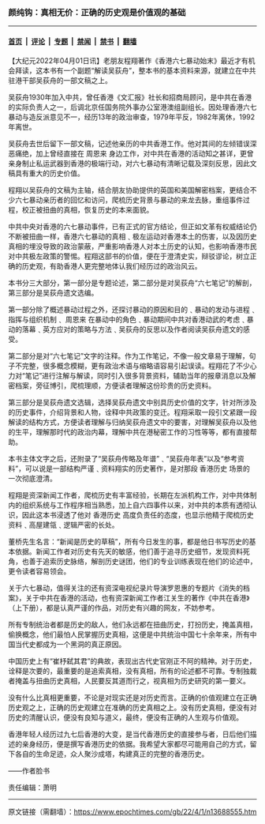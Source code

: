### 颜纯钩：真相无价：正确的历史观是价值观的基础

---

#### [首页](../../../..?n13688555) &nbsp;|&nbsp; [评论](../../../../../epoch-comment?n13688555) &nbsp;|&nbsp; [专题](../../../../../epoch-special?n13688555) &nbsp;|&nbsp; [禁闻](../../../../../epoch-news?n13688555) &nbsp;|&nbsp; [禁书](../../../../../books?n13688555) &nbsp;|&nbsp; [翻墙](https://github.com/gfw-breaker/nogfw/blob/master/README.md?n13688555)


<div class="post_content" id="artbody" itemprop="articleBody">
 <!-- article content begin -->
 <p>
  【大纪元2022年04月01日讯】老朋友程翔著作《香港六七暴动始末》最近才有机会拜读，这本书有一个副题“解读吴荻舟”，整本书的基本资料来源，就建立在中共驻港干部吴荻舟的一部文稿之上。
 </p>
 <p>
  吴荻舟1930年加入中共，曾任香港《文汇报》社长和招商局顾问，是中共在香港的实际负责人之一，后调北京任国务院外事办公室港澳组副组长。因处理香港六七暴动与造反派意见不一，经历13年的政治审查，1979年平反，1982年离休，1992年离世。
 </p>
 <p>
  吴荻舟去世后留下一部文稿，记述他亲历的中共香港工作。他对其间的左倾错误深恶痛绝，加上曾经直接在
  <ok href="https://www.epochtimes.com/gb/tag/%E5%91%A8%E6%81%A9%E6%9D%A5.html">
   周恩来
  </ok>
  身边工作，对中共在香港的活动知之甚详，更曾亲身制止私运武器到香港的极端行动，对六七暴动有清晰记载及深刻反思，因此文稿具有重大的历史价值。
 </p>
 <p>
  程翔以吴荻舟的文稿为主轴，结合朋友协助提供的英国和美国解密档案，更结合不少六七暴动亲历者的回忆和访问，爬梳历史背景与暴动的来龙去脉，重组事件过程，校正被扭曲的真相，恢复历史的本来面貌。
 </p>
 <p>
  中共中央对香港的六七暴动事件，已有正式的官方结论，但正如文革有权威结论仍不断被扭曲一样，香港六七暴动的真相﹑极左运动对香港本土的伤害，以及因历史真相的埋没导致的政治蒙蔽，严重影响香港人对本土历史的认知，也影响香港市民对中共极左政策的警惕。程翔这部书的价值，便在于澄清史实，辩驳谬论，树立正确的历史观，有助香港人更完整地体认我们经历过的政治风云。
 </p>
 <p>
  本书分三大部分，第一部分是专题论述，第二部分是对吴荻舟“六七笔记”的解剖，第三部分是吴荻舟遗文选编。
 </p>
 <p>
  第一部分除了概述暴动过程之外，还探讨暴动的原因和目的﹑暴动的发动与进程﹑指挥与组织机制﹑
  <ok href="https://www.epochtimes.com/gb/tag/%E5%91%A8%E6%81%A9%E6%9D%A5.html">
   周恩来
  </ok>
  在暴动中的角色﹑暴动期间中共对香港动武的考虑﹑暴动的落幕﹑英方应对的策略与方法﹑吴荻舟的反思以及作者阅读吴荻舟遗文的感受。
 </p>
 <p>
  第二部分是对“六七笔记”文字的注释。作为工作笔记，不像一般文章易于理解，句子不完整，很多概念模糊，更有政治术语与缩略语容易引起误读。程翔花了不少心力对“笔记”进行注解与解读，同时引入很多背景资料，辅助当年的报章消息以及解密档案，旁征博引，爬梳理顺，方便读者理解这份珍贵的历史资料。
 </p>
 <p>
  第三部分是吴荻舟遗文选辑，选择吴荻舟遗文中别具历史价值的文字，针对所涉及的历史事件，介绍背景和人物，诠释中共政策的变迁。程翔采取一段引文紧跟一段解读的结构方式，方便读者理解与归纳吴荻舟遗文中的要害，对理解吴荻舟以及他的生平，理解那时代的政治内幕，理解中共在港秘密工作的习性等等，都有直接帮助。
 </p>
 <p>
  本书主体文字之后，还附录了“吴荻舟传略及年谱”﹑“吴荻舟年表”以及“参考资料”，可以说是一部结构严谨﹑资料翔实的历史著作，是对那段
  <ok href="https://www.epochtimes.com/gb/tag/%E9%A6%99%E6%B8%AF%E5%8E%86%E5%8F%B2.html">
   香港历史
  </ok>
  场景的一次彻底澄清。
 </p>
 <p>
  程翔是资深新闻工作者，爬梳历史有丰富经验，长期在左派机构工作，对中共体制内的组织系统与工作程序相当熟悉，加上自六四事件以来，对中共的本质有透彻认识，因此这本书浸透了他对
  <ok href="https://www.epochtimes.com/gb/tag/%E9%A6%99%E6%B8%AF%E5%8E%86%E5%8F%B2.html">
   香港历史
  </ok>
  高度负责任的态度，也显示他精于爬梳历史资料﹑高屋建瓴﹑逻辑严密的长处。
 </p>
 <p>
  董桥先生名言：“新闻是历史的草稿”，所有今日发生的事，都是他日书写历史的基本依据。新闻工作者对历史有先天的敏感，他们善于追寻历史细节，发现资料死角，也善于追索历史脉络，解剖历史谜团，他们的专业训练表现在他们的论述中，更令读者容易领会。
 </p>
 <p>
  关于六七暴动，值得关注的还有资深电视纪录片导演罗恩惠的专题片《消失的档案》，关于中共在香港的活动，也有资深新闻工作者江关生的著作《中共在香港》（上下册），都是认真严谨的作品，对历史有兴趣的网友，不妨参考。
 </p>
 <p>
  所有专制统治者都是历史的敌人，他们永远都在扭曲历史，打扮历史，掩盖真相，偷换概念，他们最怕人民掌握历史真相，这便是中共统治中国七十余年来，所有中国当代史都成为一个黑洞的真正原因。
 </p>
 <p>
  中国历史上有“崔杼弑其君”的典故，表现出古代史官刚正不阿的精神。对于历史，诠释是次要的，最重要的是追索真相，没有真相，所有的论述都不可靠。专制独裁者掩盖与扭曲历史真相，人民要反其道而行之，视真相为历史研究的第一要义。
 </p>
 <p>
  没有什么比真相更重要，不论是对现实还是对历史而言。正确的价值观建立在正确历史观之上，正确的历史观建立在准确的历史真相之上。没有历史真相，便没有对历史的清醒认识，便没有良知与道义，最终，便没有正确的人生观与价值观。
 </p>
 <p>
  香港年轻人经历过九七后香港的大变，是当代香港历史的直接参与者，日后他们描述的亲身经历，便是撰写香港历史的依据。我希望大家都尽可能用自己的方式，留下各自的生命足迹，众人聚沙成塔，构建真正的完整的香港历史。
 </p>
 <p>
  ——作者脸书
 </p>
 <p>
  责任编辑：萧明
 </p>
 <!-- article content end -->
 <div id="below_article_ad">
 </div>
</div>


---

原文链接（需翻墙）：https://www.epochtimes.com/gb/22/4/1/n13688555.htm